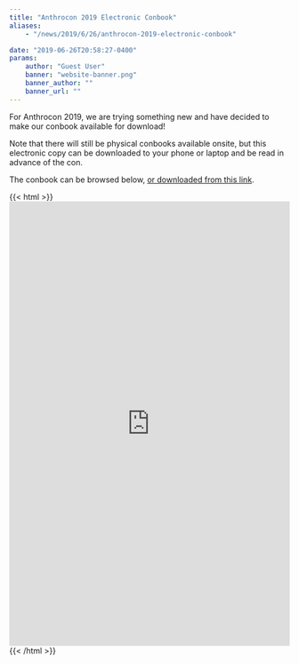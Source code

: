 ```yaml
---
title: "Anthrocon 2019 Electronic Conbook"
aliases:
    - "/news/2019/6/26/anthrocon-2019-electronic-conbook"

date: "2019-06-26T20:58:27-0400"
params:
    author: "Guest User"
    banner: "website-banner.png"
    banner_author: ""
    banner_url: ""
---
```


For Anthrocon 2019, we are trying something new and have decided to make our conbook available for download!

Note that there will still be physical conbooks available onsite, but this electronic copy can be downloaded to your phone or laptop and be read in advance of the con.

The conbook can be browsed below, [or downloaded from this link](https://www.scribd.com/document/414664301/Anthrocon-2019-Conbook).

{{< html >}}<iframe class="scribd_iframe_embed" title="Anthrocon 2019 Conbook" src="https://www.scribd.com/embeds/414664301/content?start_page=1&view_mode=scroll&show_recommendations=false&access_key=key-rK3noxEnKEQy7o1A8bI0" data-auto-height="true" data-aspect-ratio="null" scrolling="no" width="100%" height="800" frameborder="0"></iframe>{{< /html >}}
